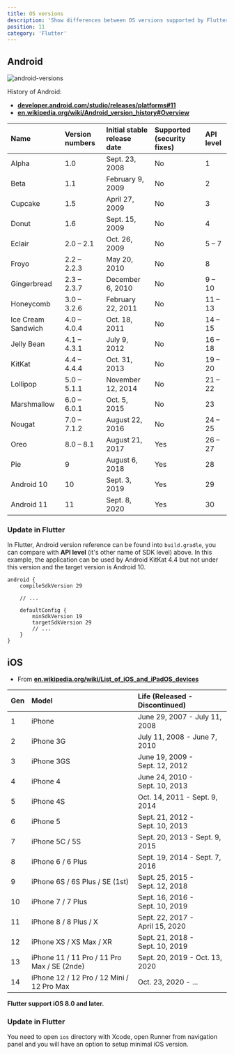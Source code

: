 ```yaml
---
title: OS versions
description: 'Show differences between OS versions supported by Flutter'
position: 11
category: 'Flutter'
---
```


## Android

![android-versions](/documentation/flutter/android-feat.jpg)

History of Android:

- [**developer.android.com/studio/releases/platforms#11**](https://developer.android.com/studio/releases/platforms#11)
- [**en.wikipedia.org/wiki/Android_version_history#Overview**](https://en.wikipedia.org/wiki/Android_version_history#Overview)

| Name               | Version numbers | Initial stable release date | Supported (security fixes) | API level |
| :----------------- | :-------------- | :-------------------------- | :------------------------- | :-------- |
| Alpha              | 1.0             | Sept. 23, 2008              | No                         | 1         |
| Beta               | 1.1             | February 9, 2009            | No                         | 2         |
| Cupcake            | 1.5             | April 27, 2009              | No                         | 3         |
| Donut              | 1.6             | Sept. 15, 2009              | No                         | 4         |
| Eclair             | 2.0 – 2.1       | Oct. 26, 2009               | No                         | 5 – 7     |
| Froyo              | 2.2 – 2.2.3     | May 20, 2010                | No                         | 8         |
| Gingerbread        | 2.3 – 2.3.7     | December 6, 2010            | No                         | 9 – 10    |
| Honeycomb          | 3.0 – 3.2.6     | February 22, 2011           | No                         | 11 – 13   |
| Ice Cream Sandwich | 4.0 – 4.0.4     | Oct. 18, 2011               | No                         | 14 – 15   |
| Jelly Bean         | 4.1 – 4.3.1     | July 9, 2012                | No                         | 16 – 18   |
| KitKat             | 4.4 – 4.4.4     | Oct. 31, 2013               | No                         | 19 – 20   |
| Lollipop           | 5.0 – 5.1.1     | November 12, 2014           | No                         | 21 – 22   |
| Marshmallow        | 6.0 – 6.0.1     | Oct. 5, 2015                | No                         | 23        |
| Nougat             | 7.0 – 7.1.2     | August 22, 2016             | No                         | 24 – 25   |
| Oreo               | 8.0 – 8.1       | August 21, 2017             | Yes                        | 26 – 27   |
| Pie                | 9               | August 6, 2018              | Yes                        | 28        |
| Android 10         | 10              | Sept. 3, 2019               | Yes                        | 29        |
| Android 11         | 11              | Sept. 8, 2020               | Yes                        | 30        |

### Update in Flutter

In Flutter, Android version reference can be found into `build.gradle`, you can compare with **API level** (it's other name of SDK level) above. In this example, the application can be used by Android KitKat 4.4 but not under this version and the target version is Android 10.

```groovy[android/app/build.gradle]
android {
    compileSdkVersion 29

    // ...

    defaultConfig {
        minSdkVersion 19
        targetSdkVersion 29
        // ...
    }
}
```

## iOS

- From [**en.wikipedia.org/wiki/List_of_iOS_and_iPadOS_devices**](https://en.wikipedia.org/wiki/List_of_iOS_and_iPadOS_devices)

<app-img source="ios-versions.webp"></app-img>

| Gen  | Model                                       | Life (Released - Discontinued)  |
| :--- | :------------------------------------------ | :------------------------------ |
| 1    | iPhone                                      | June 29, 2007 - July 11, 2008   |
| 2    | iPhone 3G                                   | July 11, 2008 - June 7, 2010    |
| 3    | iPhone 3GS                                  | June 19, 2009 - Sept. 12, 2012  |
| 4    | iPhone 4                                    | June 24, 2010 - Sept. 10, 2013  |
| 5    | iPhone 4S                                   | Oct. 14, 2011 - Sept. 9, 2014   |
| 6    | iPhone 5                                    | Sept. 21, 2012 - Sept. 10, 2013 |
| 7    | iPhone 5C / 5S                              | Sept. 20, 2013 - Sept. 9, 2015  |
| 8    | iPhone 6 / 6 Plus                           | Sept. 19, 2014 - Sept. 7, 2016  |
| 9    | iPhone 6S / 6S Plus / SE (1st)              | Sept. 25, 2015 - Sept. 12, 2018 |
| 10   | iPhone 7 / 7 Plus                           | Sept. 16, 2016 - Sept. 10, 2019 |
| 11   | iPhone 8 / 8 Plus / X                       | Sept. 22, 2017 - April 15, 2020 |
| 12   | iPhone XS / XS Max / XR                     | Sept. 21, 2018 - Sept. 10, 2019 |
| 13   | iPhone 11 / 11 Pro / 11 Pro Max / SE (2nde) | Sept. 20, 2019 - Oct. 13, 2020  |
| 14   | iPhone 12 / 12 Pro / 12 Mini / 12 Pro Max   | Oct. 23, 2020 - ...             |

**Flutter support iOS 8.0 and later.**

### Update in Flutter

You need to open `ios` directory with Xcode, open Runner from navigation panel and you will have an option to setup minimal iOS version.
